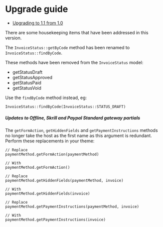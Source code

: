 # Upgrade guide

- [Upgrading to 1.1 from 1.0](#upgrade-1.1)

There are some housekeeping items that have been addressed in this version.

The `InvoiceStatus::getByCode` method has been renamed to `InvoiceStatus::findByCode`.

These methods have been removed from the `InvoiceStatus` model:

- getStatusDraft
- getStatusApproved
- getStatusPaid
- getStatusVoid

Use the `findByCode` method instead, eg:

    InvoiceStatus::findByCode(InvoiceStatus::STATUS_DRAFT)

##### Updates to Offline, Skrill and Paypal Standard gateway partials

The `getFormAction`, `getHiddenFields` and `getPaymentInstructions` methods no longer take the host as the first name as this argument is redundant. Perform these replacements in your theme:

    // Replace
    paymentMethod.getFormAction(paymentMethod) 

    // With
    paymentMethod.getFormAction()

    // Replace
    paymentMethod.getHiddenFields(paymentMethod, invoice)

    // With
    paymentMethod.getHiddenFields(invoice)

    // Replace
    paymentMethod.getPaymentInstructions(paymentMethod, invoice)

    // With
    paymentMethod.getPaymentInstructions(invoice)
